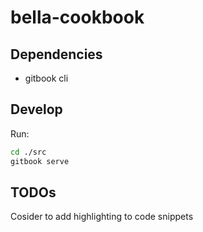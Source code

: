 # bella-cookbook

## Dependencies

* gitbook cli

## Develop

Run:

```bash
cd ./src
gitbook serve
```


## TODOs

Cosider to add highlighting to code snippets
